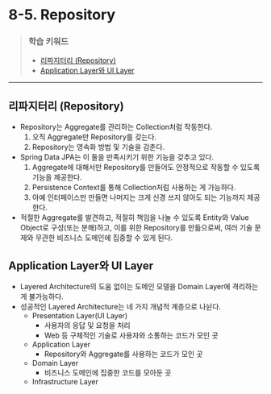 # 8-5. Repository

> ### 학습 키워드
>
> * [리파지터리 (Repository)](8-5.-repository.md#repository)
> * [Application Layer와 UI Layer](8-5.-repository.md#application-layer-ui-layer)

***

## 리파지터리 (Repository)

* Repository는 Aggregate를 관리하는 Collection처럼 작동한다.&#x20;
  1. 오직 Aggregate만 Repository를 갖는다.
  2. Repository는 영속화 방법 및 기술을 감춘다.
* Spring Data JPA는 이 둘을 만족시키기 위한 기능을 갖추고 있다.&#x20;
  1. Aggregate에 대해서만 Repository를 만들어도 안정적으로 작동할 수 있도록 기능을 제공한다.
  2. Persistence Context를 통해 Collection처럼 사용하는 게 가능하다.
  3. 아예 인터페이스만 만들면 나머지는 크게 신경 쓰지 않아도 되는 기능까지 제공한다.
* 적절한 Aggregate를 발견하고, 적절히 책임을 나눌 수 있도록 Entity와 Value Object로 구성(또는 분해)하고, 이를 위한 Repository를 만듦으로써, 여러 기술 문제와 무관한 비즈니스 도메인에 집중할 수 있게 된다.

## Application Layer와 UI Layer

* Layered Architecture의 도움 없이는 도메인 모델을 Domain Layer에 격리하는 게 불가능하다.&#x20;
* 성공적인 Layered Architecture는 네 가지 개념적 계층으로 나뉜다.
  * Presentation Layer(UI Layer)
    * 사용자의 응답 및 요청을 처리
    * Web 등 구체적인 기술로 사용자와 소통하는 코드가 모인 곳
  * Application Layer
    * Repository와 Aggregate를 사용하는 코드가 모인 곳
  * Domain Layer&#x20;
    * 비즈니스 도메인에 집중한 코드를 모아둔 곳
  * Infrastructure Layer

